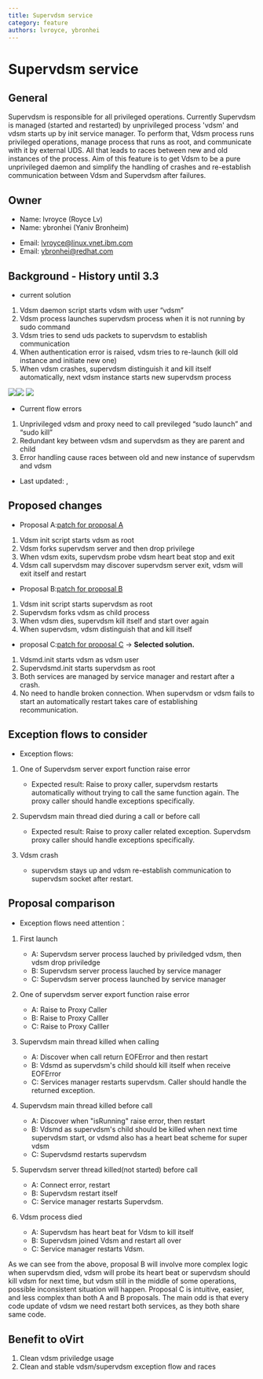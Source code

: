 ```yaml
---
title: Supervdsm service
category: feature
authors: lvroyce, ybronhei
---
```


# Supervdsm service

## General

Supervdsm is responsible for all privileged operations. Currently Supervdsm is managed (started and restarted) by unprivileged process 'vdsm' and vdsm starts up by init service manager. To perform that, Vdsm process runs privileged operations, manage process that runs as root, and communicate with it by external UDS. All that leads to races between new and old instances of the process. Aim of this feature is to get Vdsm to be a pure unprivileged daemon and simplify the handling of crashes and re-establish communication between Vdsm and Supervdsm after failures.

## Owner

*   Name: lvroyce (Royce Lv)
*   Name: ybronhei (Yaniv Bronheim)

<!-- -->

*   Email: <lvroyce@linux.vnet.ibm.com>
*   Email: <ybronhei@redhat.com>

## Background - History until 3.3

*   current solution

1.  Vdsm daemon script starts vdsm with user “vdsm”
2.  Vdsm process launches supervdsm process when it is not running by sudo command
3.  Vdsm tries to send uds packets to supervdsm to establish communication
4.  When authentication error is raised, vdsm tries to re-launch (kill old instance and initiate new one)
5.  When vdsm crashes, supervdsm distinguish it and kill itself automatically, next vdsm instance starts new supervdsm process

![](/images/wiki/First_launch.png)![](/images/wiki/Normal_call.png) ![](/images/wiki/Auth_error.png)

*   Current flow errors

1.  Unprivileged vdsm and proxy need to call previleged “sudo launch” and “sudo kill”
2.  Redundant key between vdsm and supervdsm as they are parent and child
3.  Error handling cause races between old and new instance of supervdsm and vdsm

*   Last updated: ,

## Proposed changes

*   Proposal A:[patch for proposal A](http://gerrit.ovirt.org/gitweb?p=vdsm.git;a=commit;h=976dbb13e6cd8136b12ed58ccd2a5176b730bddf)

1.  Vdsm init script starts vdsm as root
2.  Vdsm forks supervdsm server and then drop privilege
3.  When vdsm exits, supervdsm probe vdsm heart beat stop and exit
4.  Vdsm call supervdsm may discover supervdsm server exit, vdsm will exit itself and restart

*   Proposal B:[patch for proposal B](http://gerrit.ovirt.org/gitweb?p=vdsm.git;a=commit;h=033ef4bc73dbbb36dd8180049626e7f4cde56334)

1.  Vdsm init script starts supervdsm as root
2.  Supervdsm forks vdsm as child process
3.  When vdsm dies, supervdsm kill itself and start over again
4.  When supervdsm, vdsm distinguish that and kill itself

*   proposal C:[patch for proposal C](http://gerrit.ovirt.org/#/c/11051/) -> **Selected solution.**

1.  Vdsmd.init starts vdsm as vdsm user
2.  Supervdsmd.init starts supervdsm as root
3.  Both services are managed by service manager and restart after a crash.
4.  No need to handle broken connection. When supervdsm or vdsm fails to start an automatically restart takes care of establishing recommunication.

## Exception flows to consider

*   Exception flows:

1.  One of Supervdsm server export function raise error
    -   Expected result: Raise to proxy caller, supervdsm restarts automatically without trying to call the same function again. The proxy caller should handle exceptions specifically.

2.  Supervdsm main thread died during a call or before call
    -   Expected result: Raise to proxy caller related exception. Supervdsm proxy caller should handle exceptions specifically.

3.  Vdsm crash
    -   supervdsm stays up and vdsm re-establish communication to supervdsm socket after restart.

## Proposal comparison

*   Exception flows need attention：

1.  First launch
    -   A: Supervdsm server process lauched by priviledged vdsm, then vdsm drop priviledge
    -   B: Supervdsm server process lauched by service manager
    -   C: Supervdsm server process launched by service manager

2.  One of supervdsm server export function raise error
    -   A: Raise to Proxy Caller
    -   B: Raise to Proxy Calller
    -   C: Raise to Proxy Calller

3.  Supervdsm main thread killed when calling
    -   A: Discover when call return EOFError and then restart
    -   B: Vdsmd as supervdsm's child should kill itself when receive EOFError
    -   C: Services manager restarts supervdsm. Caller should handle the returned exception.

4.  Supervdsm main thread killed before call
    -   A: Discover when "isRunning" raise error, then restart
    -   B: Vdsmd as supervdsm's child should be killed when next time supervdsm start, or vdsmd also has a heart beat scheme for super vdsm
    -   C: Supervdsmd restarts supervdsm

5.  Supervdsm server thread killed(not started) before call
    -   A: Connect error, restart
    -   B: Supervdsm restart itself
    -   C: Service manager restarts Supervdsm.

6.  Vdsm process died
    -   A: Supervdsm has heart beat for Vdsm to kill itself
    -   B: Supervdsm joined Vdsm and restart all over
    -   C: Service manager restarts Vdsm.

As we can see from the above, proposal B will involve more complex logic when supervdsm died, vdsm will probe its heart beat or supervdsm should kill vdsm for next time, but vdsm still in the middle of some operations, possible inconsistent situation will happen. Proposal C is intuitive, easier, and less complex than both A and B proposals. The main odd is that every code update of vdsm we need restart both services, as they both share same code.

## Benefit to oVirt

1.  Clean vdsm priviledge usage
2.  Clean and stable vdsm/supervdsm exception flow and races

